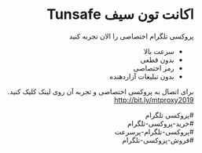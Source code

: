 <div dir="rtl">
  
# اکانت تون سیف Tunsafe
پروکسی تلگرام اختصاصی را الان تجربه کنید
- سرعت بالا
- بدون قطعی
- رمز اختصاصی
- بدون تبلیغات آزاردهنده

برای اتصال به پروکسی اختصاصی و تجربه آن روی لینک کلیک کنید.   
http://bit.ly/mtproxy2019

#پروکسی تلگرام  
#خرید-پروکسی-تلگرام  
#پروکسی-تلگرام-پرسرعت  
#فروش-پروکسی-تلگرام

</div>




  
